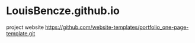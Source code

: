 # LouisBencze.github.io
project website
https://github.com/website-templates/portfolio_one-page-template.git
